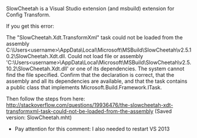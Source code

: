 SlowCheetah is a Visual Studio extension (and msbuild) extension for Config Transform.

If you get this error:

The "SlowCheetah.Xdt.TransformXml" task could not be loaded from the assembly C:\Users\<username>\AppData\Local\Microsoft\MSBuild\SlowCheetah\v2.5.10.2\SlowCheetah.Xdt.dll. Could not load file or assembly 'C:\Users\<username>\AppData\Local\Microsoft\MSBuild\SlowCheetah\v2.5.10.2\SlowCheetah.Xdt.dll' or one of its dependencies. The system cannot find the file specified. Confirm that the <UsingTask> declaration is correct, that the assembly and all its dependencies are available, and that the task contains a public class that implements Microsoft.Build.Framework.ITask.

Then follow the steps from here:
http://stackoverflow.com/questions/19936476/the-slowcheetah-xdt-transformxml-task-could-not-be-loaded-from-the-assembly
(Saved version: SlowCheetah.mht)
+ Pay attention for this comment: I also needed to restart VS 2013